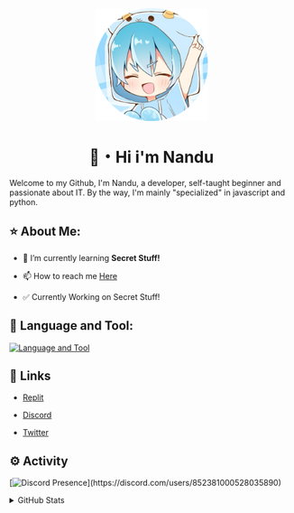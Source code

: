 <p align="center">
  <a href="https://github.com/nanduwastaken/walnut-Discord-Bot">
      <img 
      src="./assets/img/nanduwastaken.png" 
      alt="Nandu" 
      width="200" 
      height="200"
      >
  </a>
</p>

<h1 align="center">👋・Hi i'm Nandu</h1>


Welcome to my Github, I'm Nandu, a developer,
self-taught beginner and passionate about IT.
By the way, I'm mainly "specialized" in javascript and python.



## ⭐ About Me:

- 🔭 I’m currently learning **Secret Stuff!**

- 📫 How to reach me [Here](https://tinyurl.com/NanduWasTaken)

- ✅ Currently Working on Secret Stuff!

## 📘 Language and Tool:

[![Language and Tool](https://skillicons.dev/icons?i=javascript,typescript,nodejs,python,html,css,mongodb,replit,express,github,bootstrap,react)](./)
    
## 🔗 Links

- <a href="https://replit.com/@NanduWasTaken">Replit</a>

- <a href="https://discord.com/users/852381000528035890">Discord</a>

- <a href="https://twitter.com/@NanduWasTaken">Twitter</a>



## ⚙️ Activity


[![Discord Presence](https://lanyard-profile-readme.vercel.app/api/852381000528035890?borderRadius=10px&idleMessage=Probably%20Playing!)](https://discord.com/users/852381000528035890)

 



<details>
    
<summary>GitHub Stats</summary>

[![NanduWasTaken's Github Stats](https://github-readme-stats.vercel.app/api?username=NanduWasTaken&count_private=true&show_icons=true&theme=midnight-purple)](https://github.com/NanduWasTaken)

   

[![NanduWasTaken's Github Stats](https://github-readme-stats.vercel.app/api/top-langs/?username=NanduWasTaken&layout=compact&theme=midnight-purple)](https://github.com/NanduWasTaken)

</details>






